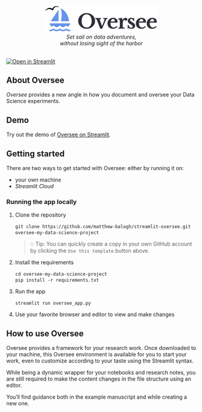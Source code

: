 <div align="center">
  <img src="assets/logo_wide.png" alt="Oversee Logo" width="300"/>
  <div>
   <em>Set sail on data adventures,</br>without losing sight of the harbor</em>
  </div>
<div> </div>
</div>

[![Open in Streamlit](https://static.streamlit.io/badges/streamlit_badge_black_white.svg)](https://oversee.streamlit.app)

## About Oversee

*Oversee* provides a new angle in how you document and oversee your Data Science experiments.

## Demo

Try out the demo of [Oversee on Streamlit](https://oversee.streamlit.app).

## Getting started

There are two ways to get started with Oversee: either by running it on:

* your own machine
* *Streamlit Cloud*

### Running the app locally

1. Clone the repository

   ```
   git clone https://github.com/matthew-balogh/streamlit-oversee.git oversee-my-data-science-project
   ```

   > 💡 Tip: You can quickly create a copy in your own GitHub account by clicking the `Use this template` button above.

2. Install the requirements

   ```
   cd oversee-my-data-science-project
   pip install -r requirements.txt
   ```

3. Run the app

   ```
   streamlit run oversee_app.py
   ```

4. Use your favorite browser and editor to view and make changes

## How to use Oversee

Oversee provides a framework for your research work. Once downloaded to your machine, this Oversee environment is available for you to start your work, even to customize according to your taste using the Streamlit syntax.

While being a dynamic wrapper for your notebooks and research notes, you are still required to make the content changes in the file structure using an editor.

You’ll find guidance both in the example manuscript and while creating a new one.